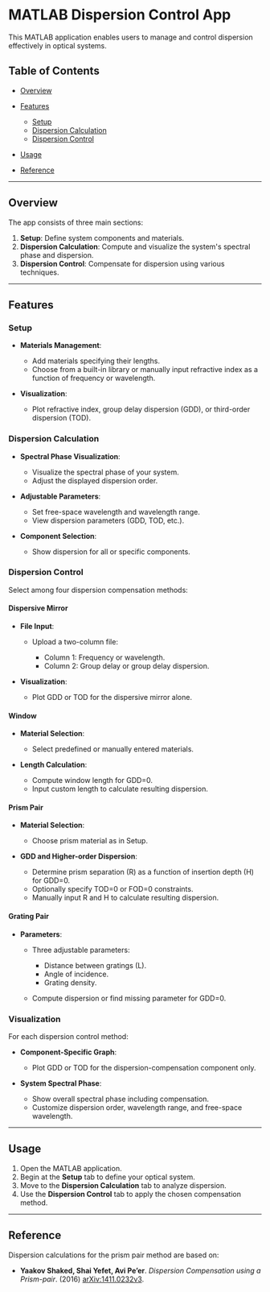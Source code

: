 # MATLAB Dispersion Control App

This MATLAB application enables users to manage and control dispersion effectively in optical systems.

## Table of Contents

* [Overview](#overview)
* [Features](#features)

  * [Setup](#setup)
  * [Dispersion Calculation](#dispersion-calculation)
  * [Dispersion Control](#dispersion-control)
* [Usage](#usage)
* [Reference](#reference)

---

## Overview

The app consists of three main sections:

1. **Setup**: Define system components and materials.
2. **Dispersion Calculation**: Compute and visualize the system's spectral phase and dispersion.
3. **Dispersion Control**: Compensate for dispersion using various techniques.

---

## Features

### Setup

* **Materials Management**:

  * Add materials specifying their lengths.
  * Choose from a built-in library or manually input refractive index as a function of frequency or wavelength.
* **Visualization**:

  * Plot refractive index, group delay dispersion (GDD), or third-order dispersion (TOD).

### Dispersion Calculation

* **Spectral Phase Visualization**:

  * Visualize the spectral phase of your system.
  * Adjust the displayed dispersion order.
* **Adjustable Parameters**:

  * Set free-space wavelength and wavelength range.
  * View dispersion parameters (GDD, TOD, etc.).
* **Component Selection**:

  * Show dispersion for all or specific components.

### Dispersion Control

Select among four dispersion compensation methods:

#### Dispersive Mirror

* **File Input**:

  * Upload a two-column file:

    * Column 1: Frequency or wavelength.
    * Column 2: Group delay or group delay dispersion.
* **Visualization**:

  * Plot GDD or TOD for the dispersive mirror alone.

#### Window

* **Material Selection**:

  * Select predefined or manually entered materials.
* **Length Calculation**:

  * Compute window length for GDD=0.
  * Input custom length to calculate resulting dispersion.

#### Prism Pair

* **Material Selection**:

  * Choose prism material as in Setup.
* **GDD and Higher-order Dispersion**:

  * Determine prism separation (R) as a function of insertion depth (H) for GDD=0.
  * Optionally specify TOD=0 or FOD=0 constraints.
  * Manually input R and H to calculate resulting dispersion.

#### Grating Pair

* **Parameters**:

  * Three adjustable parameters:

    * Distance between gratings (L).
    * Angle of incidence.
    * Grating density.
  * Compute dispersion or find missing parameter for GDD=0.

### Visualization

For each dispersion control method:

* **Component-Specific Graph**:

  * Plot GDD or TOD for the dispersion-compensation component only.
* **System Spectral Phase**:

  * Show overall spectral phase including compensation.
  * Customize dispersion order, wavelength range, and free-space wavelength.

---

## Usage

1. Open the MATLAB application.
2. Begin at the **Setup** tab to define your optical system.
3. Move to the **Dispersion Calculation** tab to analyze dispersion.
4. Use the **Dispersion Control** tab to apply the chosen compensation method.

---

## Reference

Dispersion calculations for the prism pair method are based on:

* **Yaakov Shaked, Shai Yefet, Avi Pe’er**. *Dispersion Compensation using a Prism-pair*. (2016) [arXiv:1411.0232v3](https://arxiv.org/abs/1411.0232v3).
